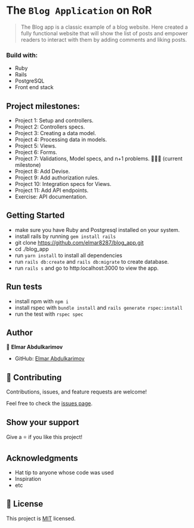 # The `Blog Application` on RoR

> The Blog app is a classic example of a blog website. Here created a fully functional website that will show the list of posts and empower readers to interact with them by adding comments and liking posts.

### Build with:

- Ruby
- Rails
- PostgreSQL
- Front end stack

## Project milestones:

- Project 1: Setup and controllers. 
- Project 2: Controllers specs.  
- Project 3: Creating a data model.  
- Project 4: Processing data in models.  
- Project 5: Views.
- Project 6: Forms.  
- Project 7: Validations, Model specs, and n+1 problems. 🚩​🚩​🚩 (current milestone)
- Project 8: Add Devise.
- Project 9: Add authorization rules.
- Project 10: Integration specs for Views.
- Project 11: Add API endpoints.
- Exercise: API documentation.

## Getting Started

- make sure you have Ruby and Postgresql installed on your system.
- install rails by running `gem install rails`
- git clone https://github.com/elmar8287/blog_app.git
- cd ./blog_app
- run `yarn install` to install all dependencies
- run `rails db:create` and `rails db:migrate` to create database.
- run `rails s` and go to http:localhost:3000 to view the app.

## Run tests

- install npm with `npm i`
- install rspec with `bundle install` and `rails generate rspec:install`
- run the test with `rspec spec`

## Author

👤 **Elmar Abdulkarimov**

- GitHub: [Elmar Abdulkarimov](https://github.com/elmar8287)

## 🤝 Contributing

Contributions, issues, and feature requests are welcome!

Feel free to check the [issues page](../../issues/).

## Show your support

Give a ⭐️ if you like this project!

## Acknowledgments

- Hat tip to anyone whose code was used
- Inspiration
- etc

## 📝 License

This project is [MIT](./MIT.md) licensed.
